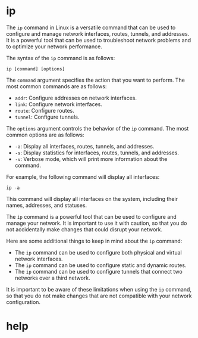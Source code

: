 # ip

The `ip` command in Linux is a versatile command that can be used to configure and manage network interfaces, routes, tunnels, and addresses. It is a powerful tool that can be used to troubleshoot network problems and to optimize your network performance.

The syntax of the `ip` command is as follows:

```
ip [command] [options]
```

The `command` argument specifies the action that you want to perform. The most common commands are as follows:

* `addr`: Configure addresses on network interfaces.
* `link`: Configure network interfaces.
* `route`: Configure routes.
* `tunnel`: Configure tunnels.

The `options` argument controls the behavior of the `ip` command. The most common options are as follows:

* `-a`: Display all interfaces, routes, tunnels, and addresses.
* `-s`: Display statistics for interfaces, routes, tunnels, and addresses.
* `-v`: Verbose mode, which will print more information about the command.

For example, the following command will display all interfaces:

```
ip -a
```

This command will display all interfaces on the system, including their names, addresses, and statuses.

The `ip` command is a powerful tool that can be used to configure and manage your network. It is important to use it with caution, so that you do not accidentally make changes that could disrupt your network.

Here are some additional things to keep in mind about the `ip` command:

* The `ip` command can be used to configure both physical and virtual network interfaces.
* The `ip` command can be used to configure static and dynamic routes.
* The `ip` command can be used to configure tunnels that connect two networks over a third network.

It is important to be aware of these limitations when using the `ip` command, so that you do not make changes that are not compatible with your network configuration.



# help 

```

```
